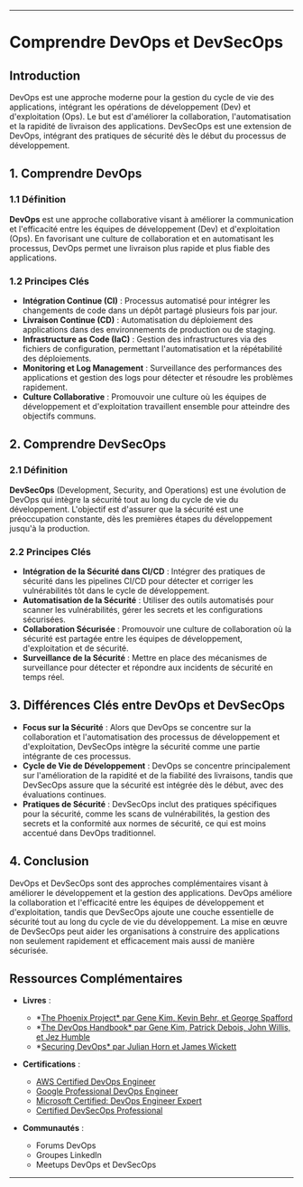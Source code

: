 
---

# Comprendre DevOps et DevSecOps

## Introduction

DevOps est une approche moderne pour la gestion du cycle de vie des applications, intégrant les opérations de développement (Dev) et d'exploitation (Ops). Le but est d'améliorer la collaboration, l'automatisation et la rapidité de livraison des applications. DevSecOps est une extension de DevOps, intégrant des pratiques de sécurité dès le début du processus de développement.

## 1. Comprendre DevOps

### 1.1 Définition

**DevOps** est une approche collaborative visant à améliorer la communication et l'efficacité entre les équipes de développement (Dev) et d'exploitation (Ops). En favorisant une culture de collaboration et en automatisant les processus, DevOps permet une livraison plus rapide et plus fiable des applications.

### 1.2 Principes Clés

- **Intégration Continue (CI)** : Processus automatisé pour intégrer les changements de code dans un dépôt partagé plusieurs fois par jour.
- **Livraison Continue (CD)** : Automatisation du déploiement des applications dans des environnements de production ou de staging.
- **Infrastructure as Code (IaC)** : Gestion des infrastructures via des fichiers de configuration, permettant l'automatisation et la répétabilité des déploiements.
- **Monitoring et Log Management** : Surveillance des performances des applications et gestion des logs pour détecter et résoudre les problèmes rapidement.
- **Culture Collaborative** : Promouvoir une culture où les équipes de développement et d'exploitation travaillent ensemble pour atteindre des objectifs communs.

## 2. Comprendre DevSecOps

### 2.1 Définition

**DevSecOps** (Development, Security, and Operations) est une évolution de DevOps qui intègre la sécurité tout au long du cycle de vie du développement. L'objectif est d'assurer que la sécurité est une préoccupation constante, dès les premières étapes du développement jusqu'à la production.

### 2.2 Principes Clés

- **Intégration de la Sécurité dans CI/CD** : Intégrer des pratiques de sécurité dans les pipelines CI/CD pour détecter et corriger les vulnérabilités tôt dans le cycle de développement.
- **Automatisation de la Sécurité** : Utiliser des outils automatisés pour scanner les vulnérabilités, gérer les secrets et les configurations sécurisées.
- **Collaboration Sécurisée** : Promouvoir une culture de collaboration où la sécurité est partagée entre les équipes de développement, d'exploitation et de sécurité.
- **Surveillance de la Sécurité** : Mettre en place des mécanismes de surveillance pour détecter et répondre aux incidents de sécurité en temps réel.

## 3. Différences Clés entre DevOps et DevSecOps

- **Focus sur la Sécurité** : Alors que DevOps se concentre sur la collaboration et l'automatisation des processus de développement et d'exploitation, DevSecOps intègre la sécurité comme une partie intégrante de ces processus.
- **Cycle de Vie de Développement** : DevOps se concentre principalement sur l'amélioration de la rapidité et de la fiabilité des livraisons, tandis que DevSecOps assure que la sécurité est intégrée dès le début, avec des évaluations continues.
- **Pratiques de Sécurité** : DevSecOps inclut des pratiques spécifiques pour la sécurité, comme les scans de vulnérabilités, la gestion des secrets et la conformité aux normes de sécurité, ce qui est moins accentué dans DevOps traditionnel.

## 4. Conclusion

DevOps et DevSecOps sont des approches complémentaires visant à améliorer le développement et la gestion des applications. DevOps améliore la collaboration et l'efficacité entre les équipes de développement et d'exploitation, tandis que DevSecOps ajoute une couche essentielle de sécurité tout au long du cycle de vie du développement. La mise en œuvre de DevSecOps peut aider les organisations à construire des applications non seulement rapidement et efficacement mais aussi de manière sécurisée.

## Ressources Complémentaires

- **Livres** :
  - *[The Phoenix Project* par Gene Kim, Kevin Behr, et George Spafford](https://itrevolution.com/product/the-phoenix-project/)
  - *[The DevOps Handbook* par Gene Kim, Patrick Debois, John Willis, et Jez Humble](https://www.amazon.com/DevOps-Handbook-World-Class-Reliability-Organizations/dp/1950508404)
  - *[Securing DevOps* par Julian Horn et James Wickett](https://www.manning.com/books/securing-devops)

- **Certifications** :
  - [AWS Certified DevOps Engineer](https://aws.amazon.com/certification/certified-devops-engineer-professional/)
  - [Google Professional DevOps Engineer](https://cloud.google.com/learn/certification/cloud-devops-engineer)
  - [Microsoft Certified: DevOps Engineer Expert](https://learn.microsoft.com/en-us/credentials/certifications/devops-engineer/)
  - [Certified DevSecOps Professional](https://www.practical-devsecops.com/certified-devsecops-professional/)

- **Communautés** :
  - Forums DevOps
  - Groupes LinkedIn
  - Meetups DevOps et DevSecOps

---